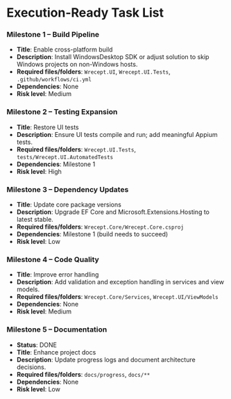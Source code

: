 # Execution-Ready Task List

### Milestone 1 – Build Pipeline
- **Title**: Enable cross-platform build
- **Description**: Install WindowsDesktop SDK or adjust solution to skip Windows projects on non-Windows hosts.
- **Required files/folders**: `Wrecept.UI`, `Wrecept.UI.Tests`, `.github/workflows/ci.yml`
- **Dependencies**: None
- **Risk level**: Medium

### Milestone 2 – Testing Expansion
- **Title**: Restore UI tests
- **Description**: Ensure UI tests compile and run; add meaningful Appium tests.
- **Required files/folders**: `Wrecept.UI.Tests`, `tests/Wrecept.UI.AutomatedTests`
- **Dependencies**: Milestone 1
- **Risk level**: High

### Milestone 3 – Dependency Updates
- **Title**: Update core package versions
- **Description**: Upgrade EF Core and Microsoft.Extensions.Hosting to latest stable.
- **Required files/folders**: `Wrecept.Core/Wrecept.Core.csproj`
- **Dependencies**: Milestone 1 (build needs to succeed)
- **Risk level**: Low

### Milestone 4 – Code Quality
- **Title**: Improve error handling
- **Description**: Add validation and exception handling in services and view models.
- **Required files/folders**: `Wrecept.Core/Services`, `Wrecept.UI/ViewModels`
- **Dependencies**: None
- **Risk level**: Medium

### Milestone 5 – Documentation
- **Status**: DONE
- **Title**: Enhance project docs
- **Description**: Update progress logs and document architecture decisions.
- **Required files/folders**: `docs/progress`, `docs/**`
- **Dependencies**: None
- **Risk level**: Low
